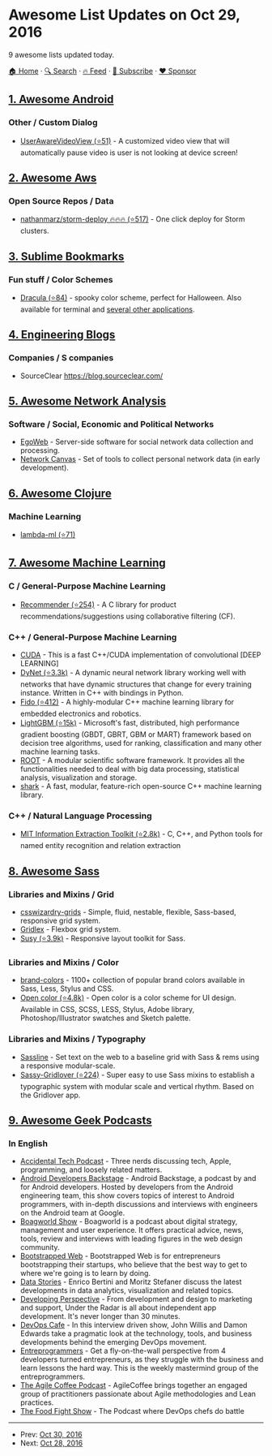 # Awesome List Updates on Oct 29, 2016

9 awesome lists updated today.

[🏠 Home](/README.md) · [🔍 Search](https://www.trackawesomelist.com/search/) · [🔥 Feed](https://www.trackawesomelist.com/rss.xml) · [📮 Subscribe](https://trackawesomelist.us17.list-manage.com/subscribe?u=d2f0117aa829c83a63ec63c2f&id=36a103854c) · [❤️  Sponsor](https://github.com/sponsors/theowenyoung)



## [1. Awesome Android](/content/JStumpp/awesome-android/README.md)

### Other / Custom Dialog

*   [UserAwareVideoView (⭐51)](https://github.com/kevalpatel2106/UserAwareVideoView) - A customized video view that will automatically pause video is user is not looking at device screen!

## [2. Awesome Aws](/content/donnemartin/awesome-aws/README.md)

### Open Source Repos / Data

*   [nathanmarz/storm-deploy :fire::fire::fire: (⭐517)](https://github.com/nathanmarz/storm-deploy) - One click deploy for Storm clusters.

## [3. Sublime Bookmarks](/content/dreikanter/sublime-bookmarks/README.md)

### Fun stuff / Color Schemes

*   [Dracula (⭐84)](https://github.com/dracula/sublime) - spooky color scheme, perfect for Halloween.  Also available for terminal and [several other applications](https://draculatheme.com/).

## [4. Engineering Blogs](/content/kilimchoi/engineering-blogs/README.md)

### Companies / S companies

*   SourceClear <https://blog.sourceclear.com/>

## [5. Awesome Network Analysis](/content/briatte/awesome-network-analysis/README.md)

### Software / Social, Economic and Political Networks

*   [EgoWeb](http://egoweb.wikispaces.com/EgoWeb+2.0+Home) - Server-side software for social network data collection and processing.
*   [Network Canvas](http://networkcanvas.com/) - Set of tools to collect personal network data (in early development).

## [6. Awesome Clojure](/content/razum2um/awesome-clojure/README.md)

### Machine Learning

*   [lambda-ml (⭐71)](https://github.com/cloudkj/lambda-ml)

## [7. Awesome Machine Learning](/content/josephmisiti/awesome-machine-learning/README.md)

### C / General-Purpose Machine Learning

*   [Recommender (⭐254)](https://github.com/GHamrouni/Recommender) - A C library for product recommendations/suggestions using collaborative filtering (CF).

### C++ / General-Purpose Machine Learning

*   [CUDA](https://code.google.com/p/cuda-convnet/) - This is a fast C++/CUDA implementation of convolutional \[DEEP LEARNING]
*   [DyNet (⭐3.3k)](https://github.com/clab/dynet) - A dynamic neural network library working well with networks that have dynamic structures that change for every training instance. Written in C++ with bindings in Python.
*   [Fido (⭐412)](https://github.com/FidoProject/Fido) - A highly-modular C++ machine learning library for embedded electronics and robotics.
*   [LightGBM (⭐15k)](https://github.com/Microsoft/LightGBM) - Microsoft's fast, distributed, high performance gradient boosting (GBDT, GBRT, GBM or MART) framework based on decision tree algorithms, used for ranking, classification and many other machine learning tasks.
*   [ROOT](https://root.cern.ch) - A modular scientific software framework. It provides all the functionalities needed to deal with big data processing, statistical analysis, visualization and storage.
*   [shark](http://image.diku.dk/shark/sphinx_pages/build/html/index.html) - A fast, modular, feature-rich open-source C++ machine learning library.

### C++ / Natural Language Processing

*   [MIT Information Extraction Toolkit (⭐2.8k)](https://github.com/mit-nlp/MITIE) - C, C++, and Python tools for named entity recognition and relation extraction

## [8. Awesome Sass](/content/Famolus/awesome-sass/README.md)

### Libraries and Mixins / Grid

*   [csswizardry-grids](http://csswizardry.com/csswizardry-grids/) - Simple, fluid, nestable, flexible, Sass-based, responsive grid system.
*   [Gridlex](http://gridlex.devlint.fr/) - Flexbox grid system.
*   [Susy (⭐3.9k)](https://github.com/oddbird/susy) - Responsive layout toolkit for Sass.

### Libraries and Mixins / Color

*   [brand-colors](http://brand-colors.com/) - 1100+ collection of popular brand colors available in Sass, Less, Stylus and CSS.
*   [Open color (⭐4.8k)](https://github.com/yeun/open-color) - Open color is a color scheme for UI design. Available in CSS, SCSS, LESS, Stylus, Adobe library, Photoshop/Illustrator swatches and Sketch palette.

### Libraries and Mixins / Typography

*   [Sassline](https://sassline.com/) - Set text on the web to a baseline grid with Sass & rems using a responsive modular-scale.
*   [Sassy-Gridlover (⭐224)](https://github.com/hiulit/Sassy-Gridlover) - Super easy to use Sass mixins to establish a typographic system with modular scale and vertical rhythm. Based on the Gridlover app.

## [9. Awesome Geek Podcasts](/content/ayr-ton/awesome-geek-podcasts/README.md)

### In English

*   [Accidental Tech Podcast](http://atp.fm/) - Three nerds discussing tech, Apple, programming, and loosely related matters.
*   [Android Developers Backstage](http://androidbackstage.blogspot.com/) - Android Backstage, a podcast by and for Android developers. Hosted by developers from the Android engineering team, this show covers topics of interest to Android programmers, with in-depth discussions and interviews with engineers on the Android team at Google.
*   [Boagworld Show](https://boagworld.com/show) - Boagworld is a podcast about digital strategy, management and user experience. It offers practical advice, news, tools, review and interviews with leading figures in the web design community.
*   [Bootstrapped Web](http://bootstrappedweb.com/) - Bootstrapped Web is for entrepreneurs bootstrapping their startups, who believe that the best way to get to where we're going is to learn by doing.
*   [Data Stories](http://datastori.es/) - Enrico Bertini and Moritz Stefaner discuss the latest developments in data analytics, visualization and related topics.
*   [Developing Perspective](http://developingperspective.com/) - From development and design to marketing and support, Under the Radar is all about independent app development. It's never longer than 30 minutes.
*   [DevOps Cafe](http://devopscafe.org/) - In this interview driven show, John Willis and Damon Edwards take a pragmatic look at the technology, tools, and business developments behind the emerging DevOps movement.
*   [Entreprogrammers](http://entreprogrammers.com/) - Get a fly-on-the-wall perspective from 4 developers turned entrepreneurs, as they struggle with the business and learn lessons the hard way. This is the weekly mastermind group of the entreprogrammers.
*   [The Agile Coffee Podcast](http://agilecoffee.com/) - AgileCoffee brings together an engaged group of practitioners passionate about Agile methodologies and Lean practices.
*   [The Food Fight Show](http://foodfightshow.org/) - The Podcast where DevOps chefs do battle

---

- Prev: [Oct 30, 2016](/content/2016/10/30/README.md)
- Next: [Oct 28, 2016](/content/2016/10/28/README.md)